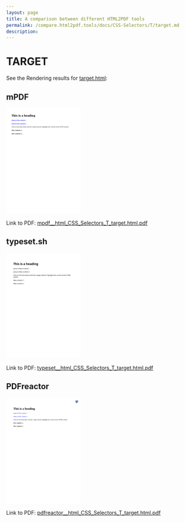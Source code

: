 ```yaml
---
layout: page
title: A comparison between different HTML2PDF tools
permalink: /compare.html2pdf.tools/docs/CSS-Selectors/T/target.md
description: 
---
```


# TARGET

See the Rendering results for [target.html](/html/CSS%20Selectors/T/target.html):

## mPDF
![](mpdf__html_CSS_Selectors_T_target.html.png) 

Link to PDF: [mpdf__html_CSS_Selectors_T_target.html.pdf](mpdf__html_CSS_Selectors_T_target.html.pdf)

## typeset.sh
![](typeset__html_CSS_Selectors_T_target.html.png) 

Link to PDF: [typeset__html_CSS_Selectors_T_target.html.pdf](typeset__html_CSS_Selectors_T_target.html.pdf)

## PDFreactor
![](pdfreactor__html_CSS_Selectors_T_target.html.png) 

Link to PDF: [pdfreactor__html_CSS_Selectors_T_target.html.pdf](pdfreactor__html_CSS_Selectors_T_target.html.pdf)

